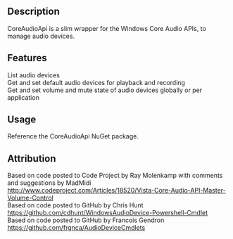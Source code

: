 ## Description
CoreAudioApi is a slim wrapper for the Windows Core Audio APIs, to manage audio devices.


## Features
List audio devices  
Get and set default audio devices for playback and recording  
Get and set volume and mute state of audio devices globally or per application


## Usage
Reference the CoreAudioApi NuGet package.


## Attribution
Based on code posted to Code Project by Ray Molenkamp with comments and suggestions by MadMidi  
http://www.codeproject.com/Articles/18520/Vista-Core-Audio-API-Master-Volume-Control  
Based on code posted to GitHub by Chris Hunt  
https://github.com/cdhunt/WindowsAudioDevice-Powershell-Cmdlet  
Based on code posted to GitHub by Francois Gendron  
https://github.com/frgnca/AudioDeviceCmdlets  
